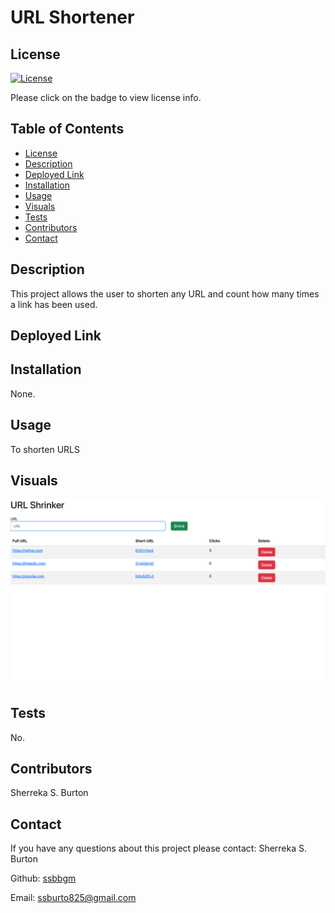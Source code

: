 # URL Shortener 

## License
   [![License](https://img.shields.io/badge/License-MIT-yellow.svg)](https://opensource.org/licenses/MIT)

   Please click on the badge to view license info.

## Table of Contents

- [License](#license)
- [Description](#description)
- [Deployed Link](#deployed-link)
- [Installation](#installation)
- [Usage](#usage)
- [Visuals](#visuals)
- [Tests](#tests)
- [Contributors](#contributors)
- [Contact](#contact)

## Description
This project allows the user to shorten any URL and count how many times a link has been used.

## Deployed Link

## Installation
None.

## Usage
To shorten URLS

## Visuals
![This is a screenshot/demo of the project.](./public/images/url.png)

## Tests

No.

## Contributors

Sherreka S. Burton

## Contact

If you have any questions about this project please contact: Sherreka S. Burton

Github: [ssbbgm](http://github.com/ssbbgm)

Email: ssburto825@gmail.com